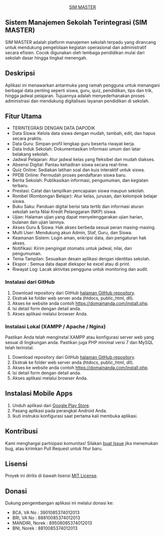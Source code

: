 <p align="center"><a href="javscript:void(0)" target="_blank">SIM MASTER</a></p>

<p align="center">
</p>

## Sistem Manajemen Sekolah Terintegrasi (SIM MASTER)

SIM MASTER adalah platform manajemen sekolah terpadu yang dirancang untuk mendukung pengelolaan kegiatan operasional dan administratif secara efisien. Cocok digunakan oleh lembaga pendidikan mulai dari sekolah dasar hingga tingkat menengah.

## Deskripsi

Aplikasi ini menawarkan antarmuka yang ramah pengguna untuk menangani berbagai data penting seperti siswa, guru, quiz, pendidikan, tips dan trik, hingga jadwal pelajaran. Tujuannya adalah menyederhanakan proses administrasi dan mendukung digitalisasi layanan pendidikan di sekolah.


## Fitur Utama

- TERINTEGRASI DENGAN DATA DAPODIK
- Data Siswa: Kelola data siswa dengan mudah, tambah, edit, dan hapus secara praktis.
- Data Guru: Simpan profil lengkap guru beserta riwayat kerja.
- Data Induk Sekolah: Dokumentasikan informasi umum dan latar belakang sekolah.
- Jadwal Pelajaran: Atur jadwal kelas yang fleksibel dan mudah diakses.
- Absensi Digital: Pantau kehadiran siswa secara real-time.
- Quiz Online: Sediakan latihan soal dan kuis interaktif untuk siswa.
- PPDB Online: Permudah proses pendaftaran siswa baru.
- Berita Sekolah: Publikasikan informasi, pengumuman, dan kegiatan terbaru.
- Prestasi: Catat dan tampilkan pencapaian siswa maupun sekolah.
- Rombel (Rombongan Belajar): Atur kelas, jurusan, dan kelompok belajar siswa.
- Buku Saku: Panduan digital berisi tata tertib dan informasi aturan sekolah serta Nilai Kredit Pelanggaran (NKP) siswa.
- Ujian: Halaman ujian yang dapat menyelenggarakan ujian harian, bulanan dan ujian lainnya.
- Akses Guru & Siswa: Hak akses berbeda sesuai peran masing-masing.
- Multi User: Mendukung akun Admin, Staf, Guru, dan Siswa.
- Keamanan Sistem: Login aman, enkripsi data, dan pengaturan hak akses.
- Notifikasi: Kirim pengingat otomatis untuk jadwal, nilai, dan pengumuman.
- Tema Tampilan: Sesuaikan desain aplikasi dengan identitas sekolah.
- Ekspor : Semua data dapat diekspor ke excel atau di print.
- Riwayat Log: Lacak aktivitas pengguna untuk monitoring dan audit.

### Instalasi dari GitHub

1. Download repository dari GitHub [halaman GitHub repository](https://github.com/poejanetwork/sekolahku).
2. Ekstrak ke folder web server anda (htdocs, public_html, dll).
3. Akses ke website anda contoh https://domainanda.com/install.php.
4. Isi detail form dengan detail anda.
5. Akses aplikasi melalui browser Anda.

### Instalasi Lokal (XAMPP / Apache / Nginx)

Pastikan Anda telah menginstal XAMPP atau konfigurasi server web yang sesuai di lingkungan anda. Pastikan juga PHP minimal versi 7 dan MySQL telah terinstal.

1. Download repository dari GitHub [halaman GitHub repository](https://github.com/poejanetwork/sekolahku).
2. Ekstrak ke folder web server anda (htdocs, public_html, dll).
3. Akses ke website anda contoh https://domainanda.com/install.php.
4. Isi detail form dengan detail anda.
5. Akses aplikasi melalui browser Anda.

## Instalasi Mobile Apps

1. Unduh aplikasi dari [Google Play Store](https://play.google.com/store/apps/details?id=com.abu_puja.simmaster).
2. Pasang aplikasi pada perangkat Android Anda.
3. Ikuti instruksi konfigurasi saat pertama kali membuka aplikasi.

## Kontribusi

Kami menghargai partisipasi komunitas!
Silakan [buat Issue](https://github.com/poejanetwork/sekolahku/issues) jika menemukan bug, atau kirimkan Pull Request untuk fitur baru.

## Lisensi

Proyek ini dirilis di bawah lisensi [MIT License](LICENSE).

## Donasi

Dukung pengembangan aplikasi ini melalui donasi ke:
- BCA, VA No : 3901085374012013
- BRI, VA No : 88810085374012013
- MANDIRI, Norek : 89508085374012013
- BNI, Norek : 8810085374012013

